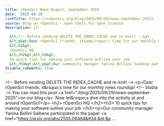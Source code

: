 ```yaml
---
title: rOpenSci News Digest, September 2025
date: '2025-09-29'
linkTitle: https://ropensci.org/blog/2025/09/29/news-september-2025/
source: Blog on rOpenSci - open tools for open science
description: |2-

  &lt;!-- Before sending DELETE THE INDEX_CACHE and re-knit! --&gt;
  &lt;p&gt;Dear rOpenSci friends, it&amp;rsquo;s time for our monthly news roundup! &lt;!-- blabla --&gt; You can read this post &lt;a href=&#34;/blog/2025/09/29/news-september-2025&#34;&gt;on our blog&lt;/a&gt;. Now let&amp;rsquo;s dive into the activity at and around rOpenSci!&lt;/p&gt;
  &lt;h2&gt;
  rOpenSci HQ
  &lt;/h2&gt;&lt;h3&gt;
  10 quick tips for making your software outlive your job
  &lt;/h3&gt;&lt;p&gt;Our community manager Yanina Bellini Saibene participated in the paper &lt;a href=&#34;https://arxiv.org/abs/2505.06484&#34;&gt;&a ...
disable_comments: true
---
```


&lt;!-- Before sending DELETE THE INDEX_CACHE and re-knit! --&gt;
&lt;p&gt;Dear rOpenSci friends, it&amp;rsquo;s time for our monthly news roundup! &lt;!-- blabla --&gt; You can read this post &lt;a href=&#34;/blog/2025/09/29/news-september-2025&#34;&gt;on our blog&lt;/a&gt;. Now let&amp;rsquo;s dive into the activity at and around rOpenSci!&lt;/p&gt;
&lt;h2&gt;
rOpenSci HQ
&lt;/h2&gt;&lt;h3&gt;
10 quick tips for making your software outlive your job
&lt;/h3&gt;&lt;p&gt;Our community manager Yanina Bellini Saibene participated in the paper &lt;a href=&#34;https://arxiv.org/abs/2505.06484&#34;&gt;&a ...